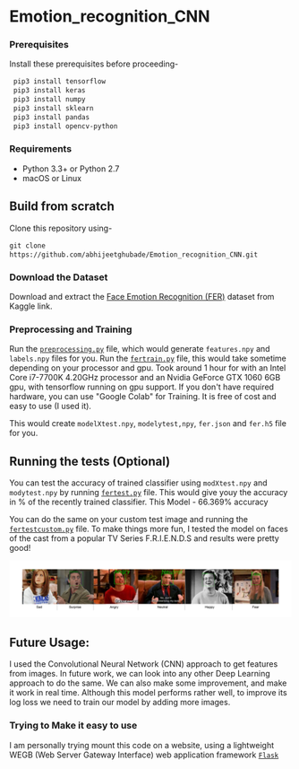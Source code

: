 # Emotion_recognition_CNN
###
### Prerequisites
Install these prerequisites before proceeding-
```
 pip3 install tensorflow
 pip3 install keras
 pip3 install numpy
 pip3 install sklearn
 pip3 install pandas
 pip3 install opencv-python
```
###
### Requirements

- Python 3.3+ or Python 2.7
- macOS or Linux 

## Build from scratch

Clone this repository using-
```
git clone https://github.com/abhijeetghubade/Emotion_recognition_CNN.git
```

### Download the Dataset
Download and extract the [Face Emotion Recognition (FER)](https://www.kaggle.com/c/challenges-in-representation-learning-facial-expression-recognition-challenge/data) dataset from Kaggle link.

### Preprocessing and Training

Run the [`preprocessing.py`](https://github.com/abhijeetghubade/Facial_Emotion_recognition_CNN/blob/master/preprocessing.py) file, which would generate `features.npy` and `labels.npy` files for you.
Run the [`fertrain.py`](https://github.com/abhijeetghubade/Facial_Emotion_recognition_CNN/blob/master/fertrain.py) file,  this would take sometime depending on your processor and gpu. Took around 1 hour for with an Intel Core i7-7700K 4.20GHz processor and an Nvidia GeForce GTX 1060 6GB gpu, with tensorflow running on gpu support. If you don't have required hardware, you can use "Google Colab" for Training. It is free of cost and easy to use (I used it).

This would create `modelXtest.npy`, `modelytest,npy`, `fer.json` and `fer.h5` file for you.

## Running the tests (Optional)

You can test the accuracy of trained classifier using `modXtest.npy` and `modytest.npy` by running [`fertest.py`](https://github.com/abhijeetghubade/Facial_Emotion_recognition_CNN/blob/master/fertest.py) file. This would give youy the accuracy in % of the recently trained classifier.
This Model -  66.369% accuracy

You can do the same on your custom test image and running the [`fertestcustom.py`](https://github.com/abhijeetghubade/Facial_Emotion_recognition_CNN/blob/master/fertestcustom.py) file. To make things more fun, I tested the model on faces of the cast from a popular TV Series F.R.I.E.N.D.S and results were pretty good!

![](https://github.com/abhijeetghubade/Emotion_recognition_CNN/blob/master/combined%20results.png)

## Future Usage:
I used the Convolutional Neural Network (CNN) approach to get features from images. In future work, we can look into any other Deep Learning approach to do the same. We can also make some improvement, and make it work in real time.
Although this model performs rather well, to improve its log loss we need to train our model by adding more images.

### Trying to Make it easy to use
I am personally trying mount this code on a website, using a lightweight WEGB (Web Server Gateway Interface) web application framework [`Flask`](https://www.palletsprojects.com/p/flask/)


